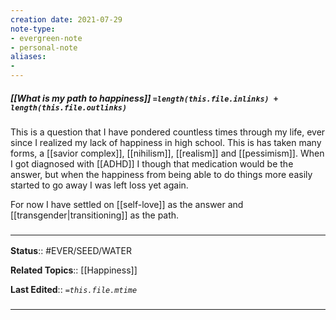 ```yaml
---
creation date: 2021-07-29
note-type: 
- evergreen-note
- personal-note
aliases:
- 
---
```


##### [[What is my path to happiness]] `=length(this.file.inlinks) + length(this.file.outlinks)`
This is a question that I have pondered countless times through my life, ever since I realized my lack of happiness in high school. This is has taken many forms, a [[savior complex]], [[nihilism]], [[realism]] and [[pessimism]]. When I got diagnosed with [[ADHD]] I though that medication would be the answer, but when the happiness from being able to do things more easily started to go away I was left loss yet again. 

For now I have settled on [[self-love]] as the answer and [[transgender|transitioning]] as the path.

### <hr class="footnote"/>

**Status**:: #EVER/SEED/WATER 

**Related Topics**:: [[Happiness]]

	
**Last Edited**:: *`=this.file.mtime`*
	
### <hr class="references"/>
